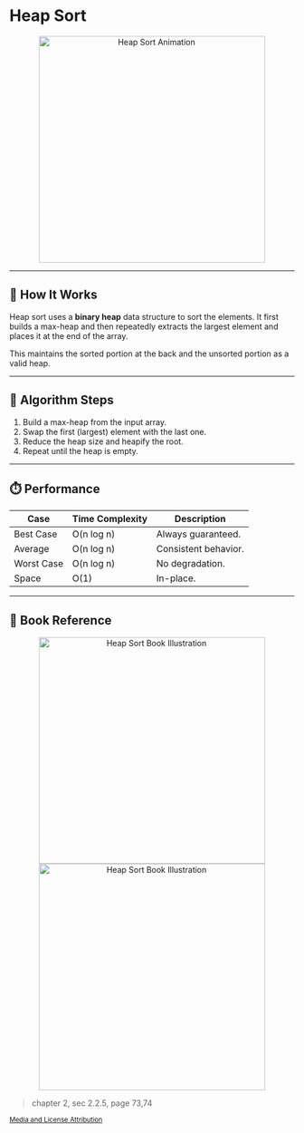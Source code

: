 # Heap Sort

<p align="center">
  <img src="https://upload.wikimedia.org/wikipedia/commons/1/1b/Sorting_heapsort_anim.gif" alt="Heap Sort Animation" width="400"/>
</p>

---

## 🧠 How It Works

Heap sort uses a **binary heap** data structure to sort the elements. It first builds a max-heap and then repeatedly extracts the largest element and places it at the end of the array.

This maintains the sorted portion at the back and the unsorted portion as a valid heap.

---

## 🧮 Algorithm Steps

1. Build a max-heap from the input array.
2. Swap the first (largest) element with the last one.
3. Reduce the heap size and heapify the root.
4. Repeat until the heap is empty.

---

## ⏱️ Performance 

| Case        | Time Complexity | Description          |
|-------------|------------------|----------------------|
| Best Case   | O(n log n)       | Always guaranteed.   |
| Average     | O(n log n)       | Consistent behavior. |
| Worst Case  | O(n log n)       | No degradation.      |
| Space       | O(1)             | In-place.            |

---

## 📘 Book Reference

<p align="center">
  <img src="/assets/heap_sort.page.73.png" alt="Heap Sort Book Illustration" width="400"/>

  <img src="/assets/heap_sort.page.74.png" alt="Heap Sort Book Illustration" width="400"/>
</p>

> chapter 2, sec 2.2.5, page 73,74

<sub>[Media and License Attribution](/REFERENCES.md)</sub>
